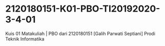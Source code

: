 # 2120180151-K01-PBO-TI20192020-3-4-01
Kuis 01 Matakuliah | PBO dari 2120180151 [Galih Parwati Septiani] Prodi Teknik Informatika
